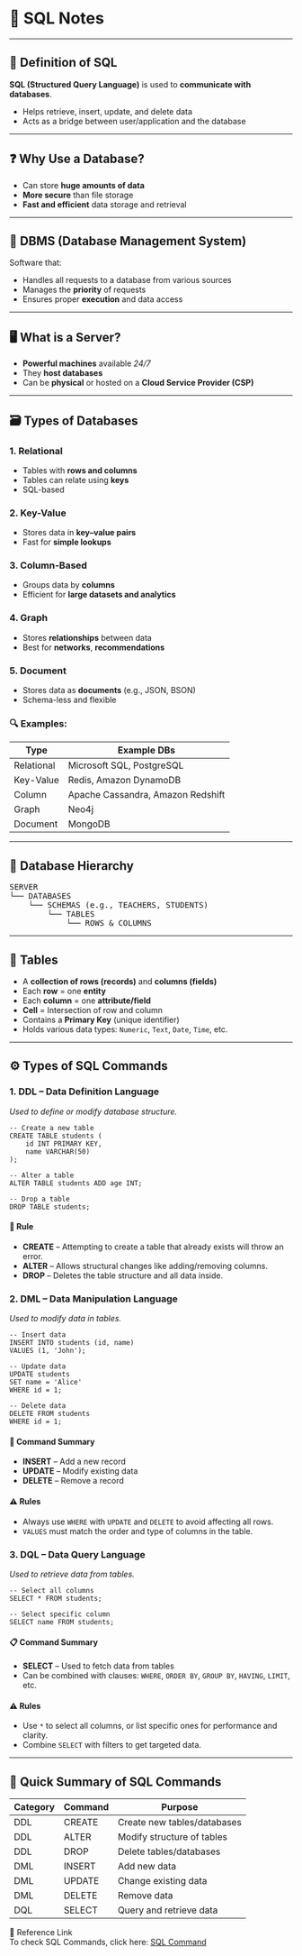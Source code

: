 <h1>📘 SQL Notes</h1>

<hr>

<h2>📘 Definition of SQL</h2>

<p><strong>SQL (Structured Query Language)</strong> is used to <strong>communicate with databases</strong>.</p>

<ul>
  <li>Helps retrieve, insert, update, and delete data</li>
  <li>Acts as a bridge between user/application and the database</li>
</ul>

<hr>

<h2>❓ Why Use a Database?</h2>

<ul>
  <li>Can store <strong>huge amounts of data</strong></li>
  <li><strong>More secure</strong> than file storage</li>
  <li><strong>Fast and efficient</strong> data storage and retrieval</li>
</ul>

<hr>

<h2>💾 DBMS (Database Management System)</h2>

<p>Software that:</p>

<ul>
  <li>Handles all requests to a database from various sources</li>
  <li>Manages the <strong>priority</strong> of requests</li>
  <li>Ensures proper <strong>execution</strong> and data access</li>
</ul>

<hr>

<h2>🖥️ What is a Server?</h2>

<ul>
  <li><strong>Powerful machines</strong> available <em>24/7</em></li>
  <li>They <strong>host databases</strong></li>
  <li>Can be <strong>physical</strong> or hosted on a <strong>Cloud Service Provider (CSP)</strong></li>
</ul>

<hr>

<h2>🗃️ Types of Databases</h2>

<h3>1. Relational</h3>
<ul><li>Tables with <strong>rows and columns</strong></li>
<li>Tables can relate using <strong>keys</strong></li>
<li>SQL-based</li></ul>

<h3>2. Key-Value</h3>
<ul><li>Stores data in <strong>key–value pairs</strong></li>
<li>Fast for <strong>simple lookups</strong></li></ul>

<h3>3. Column-Based</h3>
<ul><li>Groups data by <strong>columns</strong></li>
<li>Efficient for <strong>large datasets and analytics</strong></li></ul>

<h3>4. Graph</h3>
<ul><li>Stores <strong>relationships</strong> between data</li>
<li>Best for <strong>networks</strong>, <strong>recommendations</strong></li></ul>

<h3>5. Document</h3>
<ul><li>Stores data as <strong>documents</strong> (e.g., JSON, BSON)</li>
<li>Schema-less and flexible</li></ul>

<h3>🔍 Examples:</h3>

<table>
  <thead>
    <tr>
      <th>Type</th>
      <th>Example DBs</th>
    </tr>
  </thead>
  <tbody>
    <tr><td>Relational</td><td>Microsoft SQL, PostgreSQL</td></tr>
    <tr><td>Key-Value</td><td>Redis, Amazon DynamoDB</td></tr>
    <tr><td>Column</td><td>Apache Cassandra, Amazon Redshift</td></tr>
    <tr><td>Graph</td><td>Neo4j</td></tr>
    <tr><td>Document</td><td>MongoDB</td></tr>
  </tbody>
</table>

<hr>

<h2>🧱 Database Hierarchy</h2>

<pre>
SERVER
└── DATABASES
    └── SCHEMAS (e.g., TEACHERS, STUDENTS)
        └── TABLES
            └── ROWS & COLUMNS
</pre>

<hr>

<h2>📄 Tables</h2>

<ul>
  <li>A <strong>collection of rows (records)</strong> and <strong>columns (fields)</strong></li>
  <li>Each <strong>row</strong> = one <strong>entity</strong></li>
  <li>Each <strong>column</strong> = one <strong>attribute/field</strong></li>
  <li><strong>Cell</strong> = Intersection of row and column</li>
  <li>Contains a <strong>Primary Key</strong> (unique identifier)</li>
  <li>Holds various data types: <code>Numeric</code>, <code>Text</code>, <code>Date</code>, <code>Time</code>, etc.</li>
</ul>

<hr>

<h2>⚙️ Types of SQL Commands</h2>

<h3>1. DDL – Data Definition Language</h3>
<p><em>Used to define or modify database structure.</em></p>

<pre><code>-- Create a new table
CREATE TABLE students (
    id INT PRIMARY KEY,
    name VARCHAR(50)
);

-- Alter a table
ALTER TABLE students ADD age INT;

-- Drop a table
DROP TABLE students;
</code></pre>

<h4>🛑 Rule</h4>
<ul>
  <li><strong>CREATE</strong> – Attempting to create a table that already exists will throw an error.</li>
  <li><strong>ALTER</strong> – Allows structural changes like adding/removing columns.</li>
  <li><strong>DROP</strong> – Deletes the table structure and all data inside.</li>
</ul>

<h3>2. DML – Data Manipulation Language</h3>
<p><em>Used to modify data in tables.</em></p>

<pre><code>-- Insert data
INSERT INTO students (id, name)
VALUES (1, 'John');

-- Update data
UPDATE students
SET name = 'Alice'
WHERE id = 1;

-- Delete data
DELETE FROM students
WHERE id = 1;
</code></pre>

<h4>🔧 Command Summary</h4>
<ul>
  <li><strong>INSERT</strong> – Add a new record</li>
  <li><strong>UPDATE</strong> – Modify existing data</li>
  <li><strong>DELETE</strong> – Remove a record</li>
</ul>

<h4>⚠️ Rules</h4>
<ul>
  <li>Always use <code>WHERE</code> with <code>UPDATE</code> and <code>DELETE</code> to avoid affecting all rows.</li>
  <li><code>VALUES</code> must match the order and type of columns in the table.</li>
</ul>

<h3>3. DQL – Data Query Language</h3>
<p><em>Used to retrieve data from tables.</em></p>

<pre><code>-- Select all columns
SELECT * FROM students;

-- Select specific column
SELECT name FROM students;
</code></pre>

<h4>📋 Command Summary</h4>
<ul>
  <li><strong>SELECT</strong> – Used to fetch data from tables</li>
  <li>Can be combined with clauses: <code>WHERE</code>, <code>ORDER BY</code>, <code>GROUP BY</code>, <code>HAVING</code>, <code>LIMIT</code>, etc.</li>
</ul>

<h4>⚠️ Rules</h4>
<ul>
  <li>Use <code>*</code> to select all columns, or list specific ones for performance and clarity.</li>
  <li>Combine <code>SELECT</code> with filters to get targeted data.</li>
</ul>

<hr>

<h2>📌 Quick Summary of SQL Commands</h2>

<table>
  <thead>
    <tr>
      <th>Category</th>
      <th>Command</th>
      <th>Purpose</th>
    </tr>
  </thead>
  <tbody>
    <tr><td>DDL</td><td>CREATE</td><td>Create new tables/databases</td></tr>
    <tr><td>DDL</td><td>ALTER</td><td>Modify structure of tables</td></tr>
    <tr><td>DDL</td><td>DROP</td><td>Delete tables/databases</td></tr>
    <tr><td>DML</td><td>INSERT</td><td>Add new data</td></tr>
    <tr><td>DML</td><td>UPDATE</td><td>Change existing data</td></tr>
    <tr><td>DML</td><td>DELETE</td><td>Remove data</td></tr>
    <tr><td>DQL</td><td>SELECT</td><td>Query and retrieve data</td></tr>
  </tbody>
</table>

<p>📎 Reference Link<br>
To check SQL Commands, click here: <a href="SQL Commands">SQL Command</a></p>